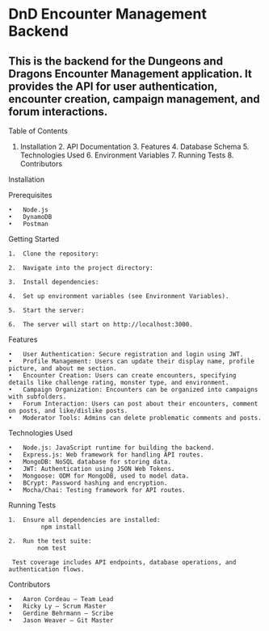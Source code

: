 # DnD Encounter Management Backend

## This is the backend for the Dungeons and Dragons Encounter Management application. It provides the API for user authentication, encounter creation, campaign management, and forum interactions.

Table of Contents

  1.	Installation
	2.	API Documentation
	3.	Features
	4.	Database Schema
	5.	Technologies Used
	6.	Environment Variables
	7.	Running Tests
	8.	Contributors

Installation

Prerequisites

	•	Node.js
	•	DynamoDB
	•	Postman 

Getting Started

	1.	Clone the repository:
 
	2.	Navigate into the project directory: 
 
 	3.	Install dependencies:
  
  	4.	Set up environment variables (see Environment Variables).
   
	5.	Start the server:
   
 	6.	The server will start on http://localhost:3000.

Features

	•	User Authentication: Secure registration and login using JWT.
	•	Profile Management: Users can update their display name, profile picture, and about me section.
	•	Encounter Creation: Users can create encounters, specifying details like challenge rating, monster type, and environment.
	•	Campaign Organization: Encounters can be organized into campaigns with subfolders.
	•	Forum Interaction: Users can post about their encounters, comment on posts, and like/dislike posts.
	•	Moderator Tools: Admins can delete problematic comments and posts.
Technologies Used

	•	Node.js: JavaScript runtime for building the backend.
	•	Express.js: Web framework for handling API routes.
	•	MongoDB: NoSQL database for storing data.
	•	JWT: Authentication using JSON Web Tokens.
	•	Mongoose: ODM for MongoDB, used to model data.
	•	BCrypt: Password hashing and encryption.
	•	Mocha/Chai: Testing framework for API routes.
Running Tests

	1.	Ensure all dependencies are installed:
			 npm install 
    
 	2.	Run the test suite:
  			nom test 
     
     Test coverage includes API endpoints, database operations, and authentication flows.

Contributors

	•	Aaron Cordeau – Team Lead
	•	Ricky Ly – Scrum Master
	•	Gerdine Behrmann – Scribe
	•	Jason Weaver – Git Master






  
 
 
 

 

 
